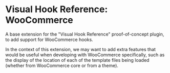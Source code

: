 Visual Hook Reference: WooCommerce
=================================

A base extension for the "Visual Hook Reference" proof-of-concept plugin, to add support for WooCommerce hooks.

In the context of this extension, we may want to add extra features that would be useful when developing with WooCommerce specifically, such as the display of the location of each of the template files being loaded (whether from WooCommerce core or from a theme).
